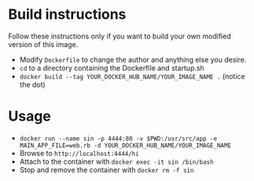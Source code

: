 # Build instructions
Follow these instructions only if you want to build your own modified version of this image.

* Modify `Dockerfile` to change the author and anything else you desire.
* `cd` to a directory containing the Dockerfile and startup.sh
* `docker build --tag YOUR_DOCKER_HUB_NAME/YOUR_IMAGE_NAME .` (notice the dot)

# Usage

* `docker run --name sin -p 4444:80 -v $PWD:/usr/src/app -e MAIN_APP_FILE=web.rb -d YOUR_DOCKER_HUB_NAME/YOUR_IMAGE_NAME`
* Browse to `http://localhost:4444/hi`
* Attach to the container with `docker exec -it sin /bin/bash`
* Stop and remove the container with `docker rm -f sin` 